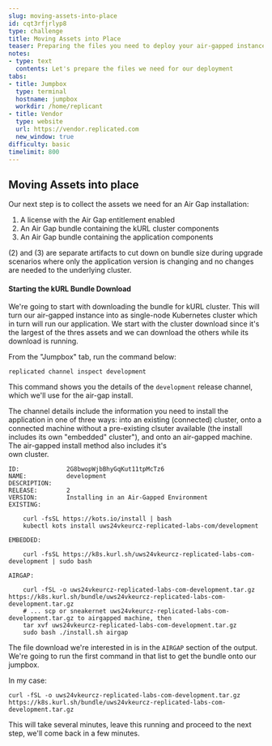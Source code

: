 ```yaml
---
slug: moving-assets-into-place
id: cqt3rfjrlyp8
type: challenge
title: Moving Assets into Place
teaser: Preparing the files you need to deploy your air-gapped instance
notes:
- type: text
  contents: Let's prepare the files we need for our deployment
tabs:
- title: Jumpbox
  type: terminal
  hostname: jumpbox
  workdir: /home/replicant
- title: Vendor
  type: website
  url: https://vendor.replicated.com
  new_window: true
difficulty: basic
timelimit: 800
---
```


## Moving Assets into place

Our next step is to collect the assets we need for an Air Gap installation:

1. A license with the Air Gap entitlement enabled
2. An Air Gap bundle containing the kURL cluster components
3. An Air Gap bundle containing the application components

(2) and (3) are separate artifacts to cut down on bundle size during upgrade
scenarios where only the application version
is changing and no changes are needed to the underlying cluster.

#### Starting the kURL Bundle Download

We're going to start with downloading the bundle for kURL cluster. This will
turn our air-gapped instance into as single-node Kubernetes cluster which in
turn will run our application. We start with the cluster download since it's
the largest of the thres assets and we can download the others while its
download is running.

From the "Jumpbox" tab, run the command below:

```
replicated channel inspect development
```

This command shows you the details of the `development` release channel, 
which we'll use for the air-gap install.

The channel details include the information you need to install the
application in one of three ways: into an existing (connected) cluster, 
onto a connected machine without a pre-existing clsuter available (the
install includes its own "embedded" cluster"), and onto an
air-gapped machine. The air-gapped install method also includes it's  
own cluster.

```text
ID:             2G8bwopWjbBhyGqKut11tpMcTz6
NAME:           development
DESCRIPTION:    
RELEASE:        2
VERSION:        Installing in an Air-Gapped Environment
EXISTING:

    curl -fsSL https://kots.io/install | bash
    kubectl kots install uws24vkeurcz-replicated-labs-com/development

EMBEDDED:

    curl -fsSL https://k8s.kurl.sh/uws24vkeurcz-replicated-labs-com-development | sudo bash

AIRGAP:

    curl -fSL -o uws24vkeurcz-replicated-labs-com-development.tar.gz https://k8s.kurl.sh/bundle/uws24vkeurcz-replicated-labs-com-development.tar.gz
    # ... scp or sneakernet uws24vkeurcz-replicated-labs-com-development.tar.gz to airgapped machine, then
    tar xvf uws24vkeurcz-replicated-labs-com-development.tar.gz
    sudo bash ./install.sh airgap
```

The file download we're interested in is in the `AIRGAP` section of the 
output. We're going to run the first command in that list to get the bundle 
onto our jumpbox.

In my case:

```text
curl -fSL -o uws24vkeurcz-replicated-labs-com-development.tar.gz https://k8s.kurl.sh/bundle/uws24vkeurcz-replicated-labs-com-development.tar.gz
```

This will take several minutes, leave this running and proceed to the next step, we'll come back in a few minutes.

